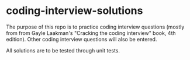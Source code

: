# coding-interview-solutions

The purpose of this repo is to practice coding interview questions (mostly from from Gayle Laakman's "Cracking the coding interview" book, 4th edition). Other coding interview questions will also be entered.

All solutions are to be tested through unit tests.
